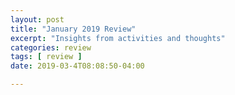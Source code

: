 ```yaml
---
layout: post
title: "January 2019 Review"
excerpt: "Insights from activities and thoughts"
categories: review
tags: [ review ]
date: 2019-03-4T08:08:50-04:00

---
```

